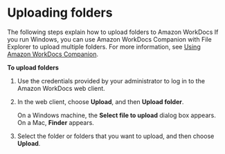 # Uploading folders<a name="upload-folders"></a>

The following steps explain how to upload folders to Amazon WorkDocs If you run Windows, you can use Amazon WorkDocs Companion with File Explorer to upload multiple folders\. For more information, see [Using Amazon WorkDocs Companion](companion.md)\.

**To upload folders**

1. Use the credentials provided by your administrator to log in to the Amazon WorkDocs web client\.

1. In the web client, choose **Upload**, and then **Upload folder**\.

   On a Windows machine, the **Select file to upload** dialog box appears\. On a Mac, **Finder** appears\.

1. Select the folder or folders that you want to upload, and then choose **Upload**\. 